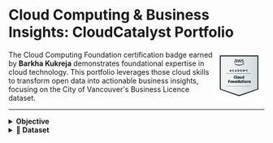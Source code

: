 # Cloud Computing & Business Insights: CloudCatalyst Portfolio

<img align="right" src="images/cloud_foundation_badge.png" width="100">

The Cloud Computing Foundation certification badge earned by **Barkha Kukreja** demonstrates foundational expertise in cloud technology. This portfolio leverages those cloud skills to transform open data into actionable business insights, focusing on the City of Vancouver's Business Licence dataset.

---

<details>
  <summary><strong>Objective</strong></summary>

The primary objective of this project is to develop an end-to-end **Data Analytic Platform (DAP)** using AWS technologies to analyze City of Vancouver business license data spanning **2013–2024**. The project involves:

- Designing a robust, scalable cloud-based data pipeline.
- Ensuring data quality, integrity, and security.
- Facilitating interactive and detailed data analysis.
- Deriving insights that support data-driven decision-making for city officials, local businesses, entrepreneurs, and potential investors.

This initiative exemplifies the practical application of cloud computing in extracting valuable insights from public urban data.

</details>

<details>
  <summary><strong>📂 Dataset</strong></summary>

The dataset for this project is sourced from the [City of Vancouver Open Data Portal](https://opendata.vancouver.ca/explore/dataset/business-licences-2013-to-2024/) and includes business licensing records from **2013 up to May 5, 2024**.

### **Key Attributes:**

- **Licence Details:** Licence number, status (issued, expired, cancelled, or gone out of business), issue date, and expiry date.
- **Business Information:** Business name, trade name, primary business type category, number of employees, licence fee paid.
- **Location Information:** Registered business addresses and geographic coordinates within city limits.

In total, this dataset comprises over **780,000 records**, presenting an extensive view of Vancouver’s active business environment over an 11-year period.

> **Note:** As of May 2024, Vancouver streamlined its licensing categories from over 500 distinct types down to fewer than 100. However, for consistency and detailed historical analysis, this project utilizes the original (pre-consolidation) business categories provided in the dataset.

### **Data Privacy and Integrity:**

- Home-based businesses have partially redacted addresses to protect privacy.
- Each record is uniquely identified using a Licence Record Sequence Number (Licence RSN) to prevent duplication and ensure data integrity.

### **Dataset Visualization:**

- **Annual Licensing Trends:** Include the visualization titled: 
  - **Figure No. 28 (Part 1)** – *"A graph for business licensing activity patterns and yearly contributions from business authorization fees in White Rock city from 2013-2024."*  
  - **Note:** Displays annual issued licence counts and total fees, highlighting economic fluctuations and growth trends over the study period.

**Place this figure image (`figure_28_part1.png`) in your repository’s `/images` sub-folder.**

</details>

